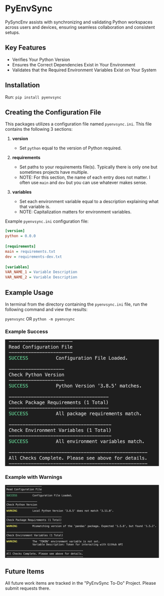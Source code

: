 # PyEnvSync

PySyncEnv assists with synchronizing and validating Python workspaces across users and devices, ensuring seamless collaboration and consistent setups.

## Key Features

- Verifies Your Python Version
- Ensures the Correct Dependencies Exist in Your Environment
- Validates that the Required Environment Variables Exist on Your System

## Installation

Run: `pip install pyenvsync`

## Creating the Configuration File

This packages utilizes a configuration file named `pyenvsync.ini`. This file contains the following 3 sections:

1. **version**
    
    - Set `python` equal to the version of Python required.

2. **requirements**

    - Set paths to your requirements file(s). Typically there is only one but sometimes projects have multiple.
    - NOTE: For this section, the name of each entry does not matter. I often use `main` and `dev` but you can use whatever makes sense.

3. **variables**

    - Set each environment variable equal to a description explaining what that variable is.
    - NOTE: Capitalization matters for environment variables.

Example `pyenvsync.ini` configuration file:
```ini
[version]
python = 0.0.0

[requirements]
main = requirements.txt
dev = requirements-dev.txt

[variables]
VAR_NAME_1 = Variable Description
VAR_NAME_2 = Variable Description
```

## Example Usage

In terminal from the directory containing the `pyenvsync.ini` file, run the following command and view the results:

`pyenvsync` OR `python -m pyenvsync`

### Example Success

![Successful Output](https://raw.githubusercontent.com/mitchell-gottlieb/pyenvsync/master/assets/success.png)

### Example with Warnings

![Warnings](https://raw.githubusercontent.com/mitchell-gottlieb/pyenvsync/master/assets/warnings.png)

## Future Items

All future work items are tracked in the "PyEnvSync To-Do" Project. Please submit requests there.
